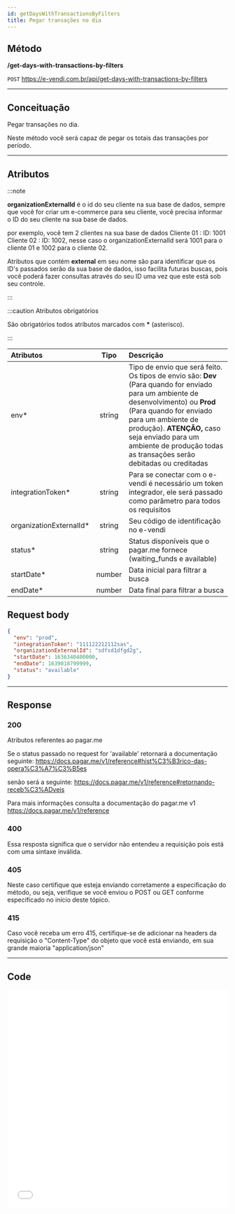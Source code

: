 ```yaml
---
id: getDaysWithTransactionsByFilters
title: Pegar transações no dia
---
```


## Método

**/get-days-with-transactions-by-filters**

`POST` https://e-vendi.com.br/api/get-days-with-transactions-by-filters

---

## Conceituação

Pegar transações no dia.

Neste método você será capaz de pegar os totais das transações por período.

---

## Atributos

:::note

**organizationExternalId** é o id do seu cliente na sua base de dados, sempre que você for criar um e-commerce para seu cliente, você precisa informar o ID do seu cliente na sua base de dados.

por exemplo, você tem 2 clientes na sua base de dados Cliente 01 : ID: 1001 Cliente 02 : ID: 1002, nesse caso o organizationExternalId será 1001 para o cliente 01 e 1002 para o cliente 02.

Atributos que contém **external** em seu nome são para identificar que os ID's passados serão da sua base de dados, isso facilita futuras buscas, pois você poderá fazer consultas através do seu ID uma vez que este está sob seu controle.

:::

:::caution Atributos obrigatórios

São obrigatórios todos atributos marcados com **\*** (asterisco).

:::

| Atributos | Tipo | Descrição |
| :-- | :-: | :-- |
| env\* | string | Tipo de envio que será feito. Os tipos de envio são: **Dev** (Para quando for enviado para um ambiente de desenvolvimento) ou **Prod** (Para quando for enviado para um ambiente de produção). **ATENÇÃO,** caso seja enviado para um ambiente de produção todas as transações serão debitadas ou creditadas |
| integrationToken\* | string | Para se conectar com o e-vendi é necessário um token integrador, ele será passado como parâmetro para todos os requisitos |
| organizationExternalId\* | string | Seu código de identificação no e-vendi |
| status\* | string | Status disponíveis que o pagar.me fornece (waiting_funds e available) |
| startDate\* | number | Data inicial para filtrar a busca |
| endDate\* | number | Data final para filtrar a busca |

## Request body

```json
{
  "env": "prod",
  "integrationToken": "111122212112sas",
  "organizationExternalId": "sdfsd1dfgd2g",
  "startDate": 1636340400000,
  "endDate": 1639018799999,
  "status": "available"
}
```

---

## Response

### 200

Atributos referentes ao pagar.me

Se o status passado no request for 'available' retornará a documentação seguinte: https://docs.pagar.me/v1/reference#hist%C3%B3rico-das-opera%C3%A7%C3%B5es

senão será a seguinte: https://docs.pagar.me/v1/reference#retornando-receb%C3%ADveis

Para mais informações consulta a documentação do pagar.me v1 https://docs.pagar.me/v1/reference

### 400

Essa resposta significa que o servidor não entendeu a requisição pois está com uma sintaxe inválida.

### 405

Neste caso certifique que esteja enviando corretamente a especificação do método, ou seja, verifique se você enviou o POST ou GET conforme especificado no início deste tópico.

### 415

Caso você receba um erro 415, certifique-se de adicionar na headers da requisição o "Content-Type" do objeto que você está enviando, em sua grande maioria "application/json"

---

## Code

<iframe src="//api.apiembed.com/?source=https://raw.githubusercontent.com/e-vendi/e-vendi-docs/main/json-examples/getDaysWithTransactionsByFilters.json" frameborder="0" scrolling="no" width="100%" height="500px" seamless></iframe>

